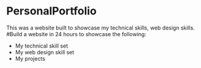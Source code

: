 # PersonalPortfolio
This was a website built to showcase my technical skills, web design skills.
#Build a website in 24 hours to showcase the following:
* My technical skill set
* My web design skill set
* My projects
